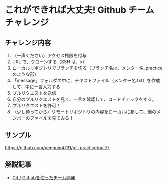 # これができれば大丈夫! Github チームチャレンジ

## チャレンジ内容

1. （一声ください）アクセス権限を付与
2. URL で、クローンする（SSH は、x）
3. ローカルリポジトリでブランチを切る（ブランチ名は、メンター名\_practice のような形）
4. 「message」フォルダの中に、テキストファイル（メンター名.txt）を作成して、中に一言入力する
5. プルリクエストを送信
6. 自分のプルリクエストを見て、一言を確認して、コードチェックをする。
7. プルリクエストを許可！
8. （少し待ってから）リモートリポジトリの内容をローカルに移して、他のメンバーのファイルを見てみる！

## サンプル

https://github.com/penguin4731/git-practice/pull/7

## 解説記事

- [Git / Githubを使ったチーム開発](https://zenn.dev/penguin4731/books/11bee5738e367f)
